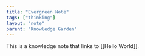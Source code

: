 ```yaml
---
title: "Evergreen Note"
tags: ["thinking"]
layout: "note"
parent: "Knowledge Garden"
---
```


This is a knowledge note that links to [[Hello World]].